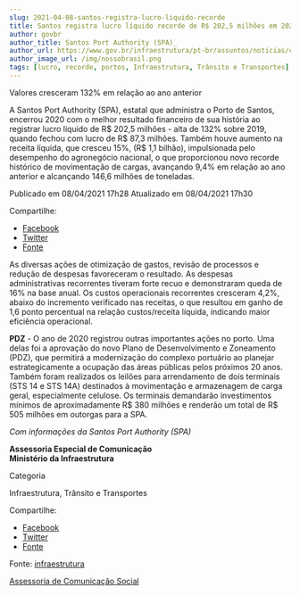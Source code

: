 ```yaml
---
slug: 2021-04-08-santos-registra-lucro-liquido-recorde
title: Santos registra lucro líquido recorde de R$ 202,5 milhões em 2020
author: govbr
author_title: Santos Port Authority (SPA)_
author_url: https://www.gov.br/infraestrutura/pt-br/assuntos/noticias/curtas-infraestrutura/2021/4/santos-registra-lucro-liquido-recorde-de-r-202-5-milhoes-em-2020
author_image_url: /img/nossobrasil.png
tags: [lucro, recorde, portos, Infraestrutura, Trânsito e Transportes]
---
```


Valores cresceram 132% em relação ao ano anterior

A Santos Port Authority (SPA), estatal que administra o Porto de Santos, encerrou 2020 com o melhor resultado financeiro de sua história ao registrar lucro líquido de R$ 202,5 milhões - alta de 132% sobre 2019, quando fechou com lucro de R$ 87,3 milhões. Também houve aumento na receita líquida, que cresceu 15%, (R$ 1,1 bilhão), impulsionada pelo desempenho do agronegócio nacional, o que proporcionou novo recorde histórico de movimentação de cargas, avançando 9,4% em relação ao ano anterior e alcançando 146,6 milhões de toneladas.

<!--truncate-->

Publicado em 08/04/2021 17h28 Atualizado em 08/04/2021 17h30

Compartilhe: 
*   [Facebook](https://www.facebook.com/sharer.php?u=https://www.gov.br/infraestrutura/pt-br/assuntos/noticias/curtas-infraestrutura/2021/4/santos-registra-lucro-liquido-recorde-de-r-202-5-milhoes-em-2020)
*    [Twitter](https://twitter.com/share?text=Santos%20registra%20lucro%20l%C3%ADquido%20recorde%20de%20R%24%20202%2C5%20milh%C3%B5es%20em%202020&url=https://www.gov.br/infraestrutura/resolveuid/be3345efee704e9ab32e22933f099413)
*   [Fonte](https://www.gov.br/infraestrutura/pt-br/assuntos/noticias/curtas-infraestrutura/2021/4/santos-registra-lucro-liquido-recorde-de-r-202-5-milhoes-em-2020)

As diversas ações de otimização de gastos, revisão de processos e redução de despesas favoreceram o resultado. As despesas administrativas recorrentes tiveram forte recuo e demonstraram queda de 16% na base anual. Os custos operacionais recorrentes cresceram 4,2%, abaixo do incremento verificado nas receitas, o que resultou em ganho de 1,6 ponto percentual na relação custos/receita líquida, indicando maior eficiência operacional.

**PDZ** - O ano de 2020 registrou outras importantes ações no porto. Uma delas foi a aprovação do novo Plano de Desenvolvimento e Zoneamento (PDZ), que permitirá a modernização do complexo portuário ao planejar estrategicamente a ocupação das áreas públicas pelos próximos 20 anos. Também foram realizados os leilões para arrendamento de dois terminais (STS 14 e STS 14A) destinados à movimentação e armazenagem de carga geral, especialmente celulose. Os terminais demandarão investimentos mínimos de aproximadamente R$ 380 milhões e renderão um total de R$ 505 milhões em outorgas para a SPA.

_Com informações da Santos Port Authority (SPA)_

**Assessoria Especial de Comunicação**  
**Ministério da Infraestrutura**

Categoria

Infraestrutura, Trânsito e Transportes

Compartilhe: 
*   [Facebook](https://www.facebook.com/sharer.php?u=https://www.gov.br/infraestrutura/pt-br/assuntos/noticias/curtas-infraestrutura/2021/4/santos-registra-lucro-liquido-recorde-de-r-202-5-milhoes-em-2020)
*    [Twitter](https://twitter.com/share?text=Santos%20registra%20lucro%20l%C3%ADquido%20recorde%20de%20R%24%20202%2C5%20milh%C3%B5es%20em%202020&url=https://www.gov.br/infraestrutura/resolveuid/be3345efee704e9ab32e22933f099413)
*   [Fonte](https://www.gov.br/infraestrutura/pt-br/assuntos/noticias/curtas-infraestrutura/2021/4/santos-registra-lucro-liquido-recorde-de-r-202-5-milhoes-em-2020)

Fonte: [infraestrutura](https://www.gov.br/infraestrutura/pt-br)

[Assessoria de Comunicação Social](/docs/infraestrutura/links)
